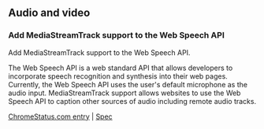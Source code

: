## Audio and video

### Add MediaStreamTrack support to the Web Speech API

Add MediaStreamTrack support to the Web Speech API.

The Web Speech API is a web standard API that allows developers to incorporate speech recognition and synthesis into their web pages. Currently, the Web Speech API uses the user's default microphone as the audio input. MediaStreamTrack support allows websites to use the Web Speech API to caption other sources of audio including remote audio tracks.

[ChromeStatus.com entry](https://chromestatus.com/feature/5178378197139456) | [Spec](https://wicg.github.io/speech-api)
